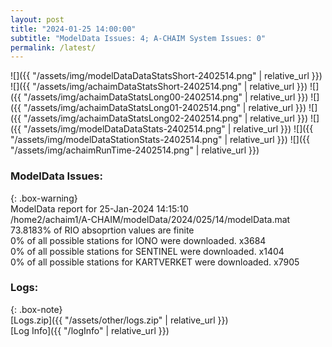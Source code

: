 ```yaml
---
layout: post
title: "2024-01-25 14:00:00"
subtitle: "ModelData Issues: 4; A-CHAIM System Issues: 0"
permalink: /latest/
---
```


![]({{ "/assets/img/modelDataDataStatsShort-2402514.png" | relative_url }})
![]({{ "/assets/img/achaimDataStatsShort-2402514.png" | relative_url }})
![]({{ "/assets/img/achaimDataStatsLong00-2402514.png" | relative_url }})
![]({{ "/assets/img/achaimDataStatsLong01-2402514.png" | relative_url }})
![]({{ "/assets/img/achaimDataStatsLong02-2402514.png" | relative_url }})
![]({{ "/assets/img/modelDataDataStats-2402514.png" | relative_url }})
![]({{ "/assets/img/modelDataStationStats-2402514.png" | relative_url }})
![]({{ "/assets/img/achaimRunTime-2402514.png" | relative_url }})


### ModelData Issues:  
  
{: .box-warning}  
 ModelData report for 25-Jan-2024 14:15:10   
 /home2/achaim1/A-CHAIM/modelData/2024/025/14/modelData.mat   
 73.8183% of RIO absoprtion values are finite   
 0% of all possible stations for IONO were downloaded. x3684   
 0% of all possible stations for SENTINEL were downloaded. x1404   
 0% of all possible stations for KARTVERKET were downloaded. x7905   
  


### Logs:  
  
{: .box-note}  
[Logs.zip]({{ "/assets/other/logs.zip" | relative_url }})  
[Log Info]({{ "/logInfo" | relative_url }})  
